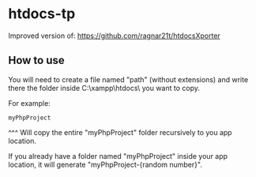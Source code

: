 # htdocs-tp
Improved version of: https://github.com/ragnar21t/htdocsXporter

## How to use
You will need to create a file named "path" (without extensions) and write there the folder inside C:\xampp\htdocs\ you want to copy.

For example:
```
myPhpProject
```

^^^ Will copy the entire "myPhpProject" folder recursively to you app location. 

If you already have a folder named "myPhpProject" inside your app location, it will generate "myPhpProject-{random number}".
